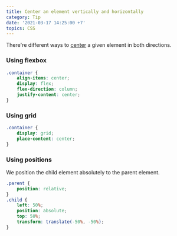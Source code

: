 ```yaml
---
title: Center an element vertically and horizontally
category: Tip
date: '2021-03-17 14:25:00 +7'
topics: CSS
---
```


There're different ways to [center](https://csslayout.io/patterns/centering) a given element in both directions.

### Using flexbox

```css
.container {
    align-items: center;
    display: flex;
    flex-direction: column;
    justify-content: center;
}
```

### Using grid

```css
.container {
    display: grid;
    place-content: center;
}
```

### Using positions

We position the child element absolutely to the parent element.

```css
.parent {
    position: relative;
}
.child {
    left: 50%;
    position: absolute;
    top: 50%;
    transform: translate(-50%, -50%);
}
```
